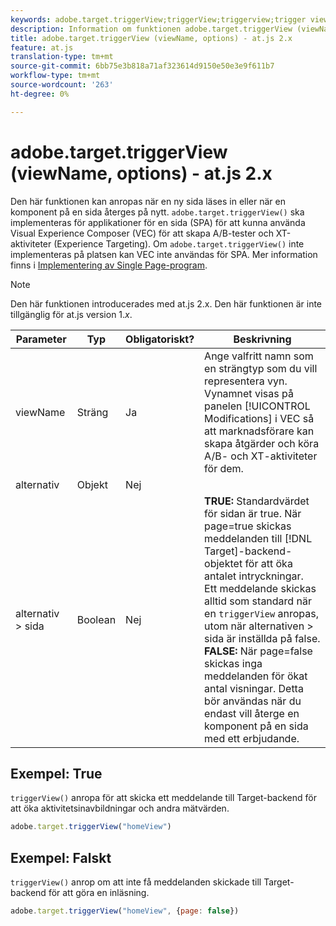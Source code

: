 ```yaml
---
keywords: adobe.target.triggerView;triggerView;triggerview;trigger view;at.js;functions;function;viewName;viewname;view name
description: Information om funktionen adobe.target.triggerView (viewName, options) för JavaScript-biblioteket i Adobe Target at.js.
title: adobe.target.triggerView (viewName, options) - at.js 2.x
feature: at.js
translation-type: tm+mt
source-git-commit: 6bb75e3b818a71af323614d9150e50e3e9f611b7
workflow-type: tm+mt
source-wordcount: '263'
ht-degree: 0%

---
```



# adobe.target.triggerView (viewName, options) - at.js 2.x

Den här funktionen kan anropas när en ny sida läses in eller när en komponent på en sida återges på nytt. `adobe.target.triggerView()` ska implementeras för applikationer för en sida (SPA) för att kunna använda Visual Experience Composer (VEC) för att skapa A/B-tester och XT-aktiviteter (Experience Targeting). Om `adobe.target.triggerView()` inte implementeras på platsen kan VEC inte användas för SPA. Mer information finns i [Implementering av Single Page-program](/help/c-implementing-target/c-implementing-target-for-client-side-web/how-to-deployatjs/target-atjs-single-page-application.md).

>[!NOTE]
>
>Den här funktionen introducerades med at.js 2.x. Den här funktionen är inte tillgänglig för at.js version 1.*x*.

| Parameter | Typ | Obligatoriskt? | Beskrivning |
| --- | --- | --- | --- |
| viewName | Sträng | Ja | Ange valfritt namn som en strängtyp som du vill representera vyn. Vynamnet visas på panelen [!UICONTROL Modifications] i VEC så att marknadsförare kan skapa åtgärder och köra A/B- och XT-aktiviteter för dem. |
| alternativ | Objekt | Nej |  |
| alternativ > sida | Boolean | Nej | **TRUE:** Standardvärdet för sidan är true. När page=true skickas meddelanden till [!DNL Target]-backend-objektet för att öka antalet intryckningar.<br>Ett meddelande skickas alltid som standard när en  `triggerView` anropas, utom när alternativen > sida är inställda på false.<br>**FALSE:** När page=false skickas inga meddelanden för ökat antal visningar. Detta bör användas när du endast vill återge en komponent på en sida med ett erbjudande. |

## Exempel: True

`triggerView()` anropa för att skicka ett meddelande till Target-backend för att öka aktivitetsinavbildningar och andra mätvärden.

```javascript
adobe.target.triggerView("homeView")
```

## Exempel: Falskt

`triggerView()` anrop om att inte få meddelanden skickade till Target-backend för att göra en inläsning.

```javascript
adobe.target.triggerView("homeView", {page: false})
```
